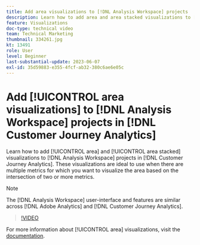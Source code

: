 ```yaml
---
title: Add area visualizations to [!DNL Analysis Workspace] projects
description: Learn how to add area and area stacked visualizations to [!DNL Analysis Workspace] projects in [!DNL Customer Journey Analytics].
feature: Visualizations
doc-type: technical video
team: Technical Marketing
thumbnail: 334261.jpg
kt: 13491
role: User
level: Beginner
last-substantial-update: 2023-06-07
exl-id: 35d59883-e355-4fcf-ab32-380c6ae6e05c
---
```

# Add [!UICONTROL area visualizations] to [!DNL Analysis Workspace] projects in [!DNL Customer Journey Analytics]

Learn how to add [!UICONTROL area] and [!UICONTROL area stacked] visualizations to [!DNL Analysis Workspace] projects in [!DNL Customer Journey Analytics]. These visualizations are ideal to use when there are multiple metrics for which you want to visualize the area based on the intersection of two or more metrics.

>[!NOTE]
>
>The [!DNL Analysis Workspace] user-interface and features are similar across [!DNL Adobe Analytics] and [!DNL Customer Journey Analytics].

>[!VIDEO](https://video.tv.adobe.com/v/334261/?quality=12&learn=on)

For more information about [!UICONTROL area] visualizations, visit the [documentation](https://experienceleague.adobe.com/docs/analytics-platform/using/cja-workspace/visualizations/area.html).
